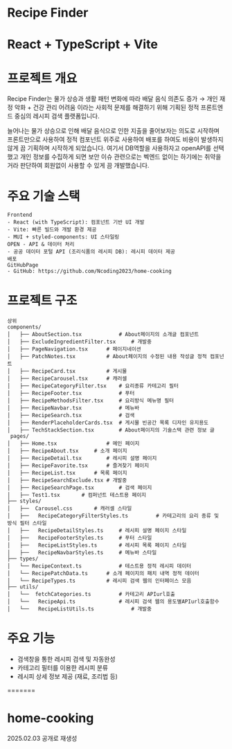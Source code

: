 # Recipe Finder
# React + TypeScript + Vite
# 프로젝트 개요
Recipe Finder는 물가 상승과 생활 패턴 변화에 따라 배달 음식 의존도 증가 → 개인 재정 악화 + 건강 관리 어려움 이라는 사회적 문제를 해결하기 위해 기획된 정적 프론트엔드 중심의 레시피 검색 플랫폼입니다.

늘어나는 물가 상승으로 인해 배달 음식으로 인한 지출을 줄어보자는 의도로 시작하며 프론트만으로 사용하여 정적 컴포넌트 위주로 사용하여 배포를 하여도 비용이 발생하지 않게 끔 기획하며 시작하게 되었습니다. 여기서 DB역할을 사용하자고 openAPI를 선택했고 개인 정보를 수집하게 되면 보안 이슈 관련으로는 벡엔드 없이는 하기에는 취약을 거라 판단하여 회원없이 사용할 수 있게 끔 개발했습니다.

# 주요 기술 스택
```
Frontend
- React (with TypeScript): 컴포넌트 기반 UI 개발
- Vite: 빠른 빌드와 개발 환경 제공
- MUI + styled-components: UI 스타일링
OPEN - API & 데이터 처리
- 공공 데이터 포털 API (조리식품의 레시피 DB): 레시피 데이터 제공
배포
GitHubPage
- GitHub: https://github.com/Ncoding2023/home-cooking
```

# 프로젝트 구조
```
상위
components/
│   ├── AboutSection.tsx			# About페이지의 소개글 컴포넌트
│   ├── ExcludeIngredientFilter.tsx 	# 개발중
│   ├── PageNavigation.tsx 		# 페이지네이션
│   ├── PatchNotes.tsx			# About페이지의 수정된 내용 작성글 정적 컴포넌트
│   ├── RecipeCard.tsx			# 게시물
│   ├── RecipeCarousel.tsx		# 캐러셀 
│   ├── RecipeCategoryFilter.tsx	# 요리종류 카테고리 필터 
│   ├── RecipeFooter.tsx			# 푸터 
│   ├── RecipeMethodsFilter.tsx		# 요리방식 메뉴명 필터 
│   ├── RecipeNavbar.tsx			# 메뉴바 
│   ├── RecipeSearch.tsx			# 검색
│   ├── RenderPlaceholderCards.tsx	# 게시물 빈공간 목록 디자인 유지용도
│   ├── TechStackSection.tsx		# About페이지의 기술스택 관련 정보 글
 pages/
│   ├── Home.tsx	           	# 메인 페이지 
│   ├── RecipeAbout.tsx		# 소개 페이지 
│   ├── RecipeDetail.tsx		# 레시피 설명 페이지 
│   ├── RecipeFavorite.tsx		# 즐겨찾기 페이지 
│   ├── RecipeList.tsx		# 목록 페이지 
│   ├── RecipeSearchExclude.tsx	# 개발중
│   ├── RecipeSearchPage.tsx		# 검색 페이지 
│   ├── Test1.tsx		# 컴퍼넌트 테스트용 페이지
├── styles/
│   ├──  Carousel.css		# 캐러셀 스타일
│   ├──   RecipeCategoryFilterStyles.ts 		# 카테고리의 요리 종류 및 방식 필터 스타일
│   ├──   RecipeDetailStyles.ts		# 레시피 설명 페이지 스타일
│   ├──   RecipeFooterStyles.ts		# 푸터 스타일
│   ├──   RecipeListStyles.ts		# 레시피 목록 페이지 스타일
│   ├──   RecipeNavbarStyles.ts		# 메뉴바 스타일
├── types/
│   └── RecipeContext.ts			# 테스트용 정적 레시피 데이터
│   └── RecipePatchData.ts		# 소개 페이지의 패치 내역 정적 데이터
│   └── RecipeTypes.ts			# 레시피 검색 웹의 인터페이스 모음
├── utils/
│   └──  fetchCategories.ts			# 카테고리 APIurl호출
│   └──   RecipeApi.ts				# 레시피 검색 웹의 용도별APIurl호출함수
│   └──   RecipeListUtils.ts			# 개발중
```
# 주요 기능 
- 검색창을 통한 레시피 검색 및 자동완성
- 카테고리 필터를 이용한 레시피 분류
- 레시피 상세 정보 제공 (재료, 조리법 등)

=======
# home-cooking
2025.02.03 공개로 재생성
